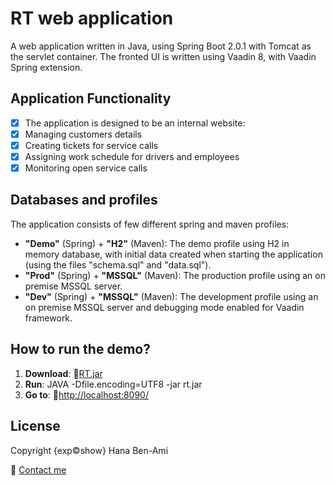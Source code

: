 # RT web application

A web application written in Java, using Spring Boot 2.0.1 with Tomcat as the servlet container.
The fronted UI is written using Vaadin 8, with Vaadin Spring extension.

## Application Functionality
- [x] The application is designed to be an internal website:
- [x] Managing customers details
- [x] Creating tickets for service calls
- [x] Assigning work schedule for drivers and employees
- [x] Monitoring open service calls

## Databases and profiles
The application consists of few different spring and maven profiles:
* **"Demo"** (Spring) + **"H2"** (Maven): The demo profile using H2 in memory database, with initial data created when starting the application (using the files "schema.sql" and "data.sql").
* **"Prod"** (Spring) + **"MSSQL"** (Maven): The production profile using an on premise MSSQL server.
* **"Dev"** (Spring) + **"MSSQL"** (Maven): The development profile using an on premise MSSQL server and debugging mode enabled for Vaadin framework.

## How to run the demo?
1. **Download**: :link:[RT.jar](https://drive.google.com/file/d/1SEB9qbpnZ24JYBqUHcheoSdYe-Y1Ubrc/view?usp=sharing)
2. **Run**: JAVA -Dfile.encoding=UTF8 -jar rt.jar
3. **Go to**: :link:[http://localhost:8090/](http://localhost:8090/)

## License
Copyright {exp:copyright:show} Hana Ben-Ami

:email: [Contact me](**mailto:hana.benami@gmail.com**)
